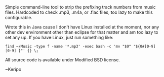 Simple command-line tool to strip the prefixing track numbers from music files. Hardcoded to check .mp3, .m4a, or .flac files, too lazy to make this configurable.

Wrote this in Java cause I don't have Linux installed at the moment, nor any other dev environment other than eclipse for that matter and am too lazy to set any up. If you have Linux, just run something like:

```
find ~/Music -type f -name '*.mp3' -exec bash -c 'mv "$0" "${0#[0-9][0-9] }"' {} \;
```

All source code is available under Modified BSD license.

~Keripo